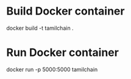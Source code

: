# Build Docker container
docker build -t tamilchain .

# Run Docker container
docker run -p 5000:5000 tamilchain
